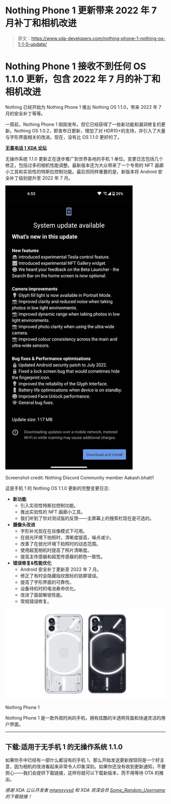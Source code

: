 # Nothing Phone 1 更新带来 2022 年 7 月补丁和相机改进

> 原文：<https://www.xda-developers.com/nothing-phone-1-nothing-os-1-1-0-update/>

# Nothing Phone 1 接收不到任何 OS 1.1.0 更新，包含 2022 年 7 月的补丁和相机改进

Nothing 已经开始为 Nothing Phone 1 推出 Nothing OS 1.1.0，带来 2022 年 7 月的安全补丁等等。

一周前，Nothing Phone 1 刚刚发布，但它已经获得了一些新功能和漏洞修复的更新。Nothing OS 1.0.2，即发布日更新，增加了对 HDR10+的支持，并引入了大量与字形界面相关的改进。现在，没有比 OS 1.1.0 更好的了。

**[无事电话 1 XDA 论坛](https://forum.xda-developers.com/f/nothing-phone-1.12585/)**

无操作系统 1.1.0 更新正在逐步推广到世界各地的手机 1 单位。变更日志包括几个修正，包括过多的相机性能调整。最新版本还为大众带来了一个专用的 NFT 画廊小工具和实验性的特斯拉控制功能。最后但同样重要的是，新版本将 Android 安全补丁级别提升至 2022 年 7 月。

 <picture>![Nothing Phone 1 Nothing OS 1.1.0 OTA](img/2de922d45c535feabc28afee0746cb74.png)</picture> 

Screenshot credit: Nothing Discord Community member Aakash.bhatt1

这是手机 1 的 Nothing OS 1.1.0 更新的完整变更日志:

*   **新功能**
    *   引入实验性特斯拉控制功能。
    *   推出实验性的 NFT 画廊小工具。
    *   我们听到了你对测试版的反馈——主屏幕上的搜索栏现在是可选的。
*   **摄像头改进**
    *   字形补光现在在肖像模式下可用。
    *   在弱光环境下拍照时，清晰度提高，噪点减少。
    *   改善了在弱光环境下拍照时的动态范围。
    *   使用超宽相机时提高了照片清晰度。
    *   提高主传感器和超宽传感器的颜色一致性。
*   **错误修复&性能优化**
    *   Android 安全补丁更新至 2022 年 7 月。
    *   修正了有时会隐藏指纹图标的锁屏错误。
    *   提高了字形界面的可靠性。
    *   设备待机时的电池寿命优化。
    *   改进了面部解锁性能。
    *   常规错误修复。

 <picture>![The Nothing Phone 1 is a stylish looking phone with a cool semi-transparent back and fast, zippy UI. ](img/1a725e5d6a7ef670fe4ee2ce43a684a0.png)</picture> 

Nothing Phone 1

Nothing Phone 1 是一款外观时尚的手机，拥有炫酷的半透明背面和快速灵活的用户界面。

* * *

## 下载:适用于无手机 1 的无操作系统 1.1.0

如果你手中已经有一部什么都没有的手机 1，那么开始发送更新按钮将是一个好主意，因为相机的改进看起来非常令人印象深刻。如果你还没有收到更新通知，不要担心——我们会提供下载链接，这样你就可以下载新版本，而不用等待 OTA 的推出。

*感谢 XDA 公认开发者 [mlgmxyysd](https://forum.xda-developers.com/m/mlgmxyysd.8430637/) 和 XDA 资深会员 [Some_Random_Username](https://forum.xda-developers.com/m/some_random_username.8234677/) 的下载链接！*